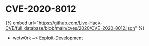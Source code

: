 # CVE-2020-8012
{% embed url="https://github.com/Live-Hack-CVE/full_database/blob/main/cves/2020/CVE-2020-8012.json" %}

* wetw0rk ~> [Exploit-Development](https://www.alice-snow.ru/2020/database/cve-2020-8012/exploit-development-wetw0rk)